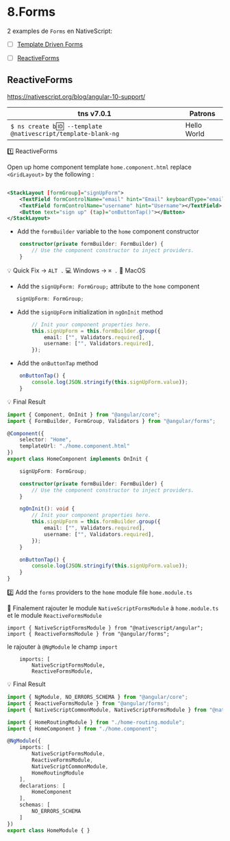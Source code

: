 # 8.Forms

2 examples de `Forms` en NativeScript:

- [ ] [Template Driven Forms](https://angular.io/guide/forms-overview#setup-in-template-driven-forms)

- [ ] [ReactiveForms](https://angular.io/guide/forms-overview#setup-in-reactive-forms)

## ReactiveForms

https://nativescript.org/blog/angular-10-support/

|  tns v7.0.1                                                                  |  Patrons                          |
|------------------------------------------------------------------------------|-----------------------------------|
| `$ ns create b`:id:` --template @nativescript/template-blank-ng`             |  Hello World                     |


:one: ReactiveForms

Open up home component template `home.component.html` replace `<GridLayout>` by the following :

```xml

<StackLayout [formGroup]="signUpForm">
    <TextField formControlName="email" hint="Email" keyboardType="email"></TextField>
    <TextField formControlName="username" hint="Username"></TextField>
    <Button text="sign up" (tap)="onButtonTap()"></Button>
</StackLayout>
```

* Add the `formBuilder` variable to the `home` component constructor

```typescript
    constructor(private formBuilder: FormBuilder) {
        // Use the component constructor to inject providers.
    }
``` 

:bulb: Quick Fix -> `ALT .` :computer: Windows -> `⌘ .` :apple: MacOS

* Add the `signUpForm: FormGroup;` attribute to the `home` component

```typescript
   signUpForm: FormGroup;
```

* Add the `signUpForm` initialization in `ngOnInit` method

```typescript
        // Init your component properties here.
        this.signUpForm = this.formBuilder.group({
            email: ["", Validators.required],
            username: ["", Validators.required],
        });
```

* Add the `onButtonTap` method 

```typescript
    onButtonTap() {
        console.log(JSON.stringify(this.signUpForm.value));
    }
```

:bulb: Final Result

```typescript
import { Component, OnInit } from "@angular/core";
import { FormBuilder, FormGroup, Validators } from "@angular/forms";

@Component({
    selector: "Home",
    templateUrl: "./home.component.html"
})
export class HomeComponent implements OnInit {

    signUpForm: FormGroup;

    constructor(private formBuilder: FormBuilder) {
        // Use the component constructor to inject providers.
    }

    ngOnInit(): void {
        // Init your component properties here.
        this.signUpForm = this.formBuilder.group({
            email: ["", Validators.required],
            username: ["", Validators.required],
        });
    }

    onButtonTap() {
        console.log(JSON.stringify(this.signUpForm.value));
    }
}
```

:two: Add the `forms` providers to the `home` module file `home.module.ts`

:pushpin: Finalement rajouter le module `NativeScriptFormsModule` à `home.module.ts` et le module `ReactiveFormsModule`

```
import { NativeScriptFormsModule } from "@nativescript/angular";
import { ReactiveFormsModule } from "@angular/forms";
```

le rajouter à `@NgModule` le champ `import`

```
    imports: [
        NativeScriptFormsModule,
        ReactiveFormsModule,
```

:bulb: Final Result

```typescript
import { NgModule, NO_ERRORS_SCHEMA } from "@angular/core";
import { ReactiveFormsModule } from "@angular/forms";
import { NativeScriptCommonModule, NativeScriptFormsModule } from "@nativescript/angular";

import { HomeRoutingModule } from "./home-routing.module";
import { HomeComponent } from "./home.component";

@NgModule({
    imports: [
        NativeScriptFormsModule,
        ReactiveFormsModule,
        NativeScriptCommonModule,
        HomeRoutingModule
    ],
    declarations: [
        HomeComponent
    ],
    schemas: [
        NO_ERRORS_SCHEMA
    ]
})
export class HomeModule { }
```
